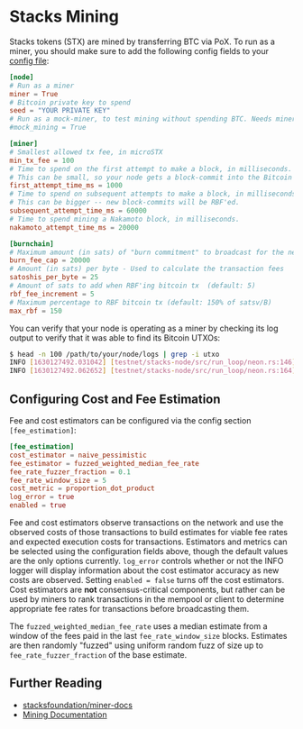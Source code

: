 # Stacks Mining

Stacks tokens (STX) are mined by transferring BTC via PoX. To run as a miner,
you should make sure to add the following config fields to your [config file](../testnet/stacks-node/conf/mainnet-miner-conf.toml):

```toml
[node]
# Run as a miner
miner = True
# Bitcoin private key to spend
seed = "YOUR PRIVATE KEY"
# Run as a mock-miner, to test mining without spending BTC. Needs miner=True.
#mock_mining = True

[miner]
# Smallest allowed tx fee, in microSTX
min_tx_fee = 100
# Time to spend on the first attempt to make a block, in milliseconds.
# This can be small, so your node gets a block-commit into the Bitcoin mempool early.
first_attempt_time_ms = 1000
# Time to spend on subsequent attempts to make a block, in milliseconds.
# This can be bigger -- new block-commits will be RBF'ed.
subsequent_attempt_time_ms = 60000
# Time to spend mining a Nakamoto block, in milliseconds.
nakamoto_attempt_time_ms = 20000

[burnchain]
# Maximum amount (in sats) of "burn commitment" to broadcast for the next block's leader election
burn_fee_cap = 20000
# Amount (in sats) per byte - Used to calculate the transaction fees
satoshis_per_byte = 25
# Amount of sats to add when RBF'ing bitcoin tx  (default: 5)
rbf_fee_increment = 5
# Maximum percentage to RBF bitcoin tx (default: 150% of satsv/B)
max_rbf = 150
```

You can verify that your node is operating as a miner by checking its log output
to verify that it was able to find its Bitcoin UTXOs:

```bash
$ head -n 100 /path/to/your/node/logs | grep -i utxo
INFO [1630127492.031042] [testnet/stacks-node/src/run_loop/neon.rs:146] [main] Miner node: checking UTXOs at address: <redacted>
INFO [1630127492.062652] [testnet/stacks-node/src/run_loop/neon.rs:164] [main] UTXOs found - will run as a Miner node
```

## Configuring Cost and Fee Estimation

Fee and cost estimators can be configured via the config section `[fee_estimation]`:

```toml
[fee_estimation]
cost_estimator = naive_pessimistic
fee_estimator = fuzzed_weighted_median_fee_rate
fee_rate_fuzzer_fraction = 0.1
fee_rate_window_size = 5
cost_metric = proportion_dot_product
log_error = true
enabled = true
```

Fee and cost estimators observe transactions on the network and use the
observed costs of those transactions to build estimates for viable fee rates
and expected execution costs for transactions. Estimators and metrics can be
selected using the configuration fields above, though the default values are
the only options currently. `log_error` controls whether or not the INFO logger
will display information about the cost estimator accuracy as new costs are
observed. Setting `enabled = false` turns off the cost estimators. Cost estimators
are **not** consensus-critical components, but rather can be used by miners to
rank transactions in the mempool or client to determine appropriate fee rates
for transactions before broadcasting them.

The `fuzzed_weighted_median_fee_rate` uses a
median estimate from a window of the fees paid in the last `fee_rate_window_size` blocks.
Estimates are then randomly "fuzzed" using uniform random fuzz of size up to
`fee_rate_fuzzer_fraction` of the base estimate.

## Further Reading

- [stacksfoundation/miner-docs](https://github.com/stacksfoundation/miner-docs)
- [Mining Documentation](https://docs.stacks.co/stacks-in-depth/nodes-and-miners/mine-mainnet-stacks-tokens)

